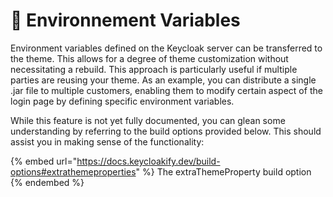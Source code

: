 # 🔧 Environnement Variables

Environment variables defined on the Keycloak server can be transferred to the theme. This allows for a degree of theme customization without necessitating a rebuild. This approach is particularly useful if multiple parties are reusing your theme. As an example, you can distribute a single .jar file to multiple customers, enabling them to modify certain aspect of the login page by defining specific environment variables.

While this feature is not yet fully documented, you can glean some understanding by referring to the build options provided below. This should assist you in making sense of the functionality:

{% embed url="https://docs.keycloakify.dev/build-options#extrathemeproperties" %}
The extraThemeProperty build option
{% endembed %}
